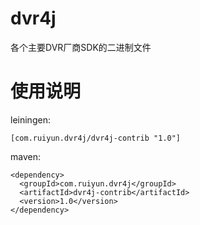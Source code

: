 dvr4j
=====

各个主要DVR厂商SDK的二进制文件

使用说明
========

leiningen:

    [com.ruiyun.dvr4j/dvr4j-contrib "1.0"]

maven:

    <dependency>
      <groupId>com.ruiyun.dvr4j</groupId>
      <artifactId>dvr4j-contrib</artifactId>
      <version>1.0</version>
    </dependency>

